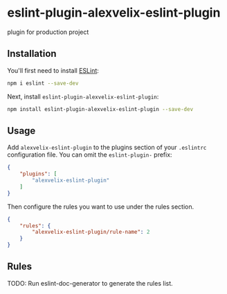 # eslint-plugin-alexvelix-eslint-plugin

plugin for production project

## Installation

You'll first need to install [ESLint](https://eslint.org/):

```sh
npm i eslint --save-dev
```

Next, install `eslint-plugin-alexvelix-eslint-plugin`:

```sh
npm install eslint-plugin-alexvelix-eslint-plugin --save-dev
```

## Usage

Add `alexvelix-eslint-plugin` to the plugins section of your `.eslintrc` configuration file. You can omit the `eslint-plugin-` prefix:

```json
{
    "plugins": [
        "alexvelix-eslint-plugin"
    ]
}
```


Then configure the rules you want to use under the rules section.

```json
{
    "rules": {
        "alexvelix-eslint-plugin/rule-name": 2
    }
}
```

## Rules

<!-- begin auto-generated rules list -->
TODO: Run eslint-doc-generator to generate the rules list.
<!-- end auto-generated rules list -->


